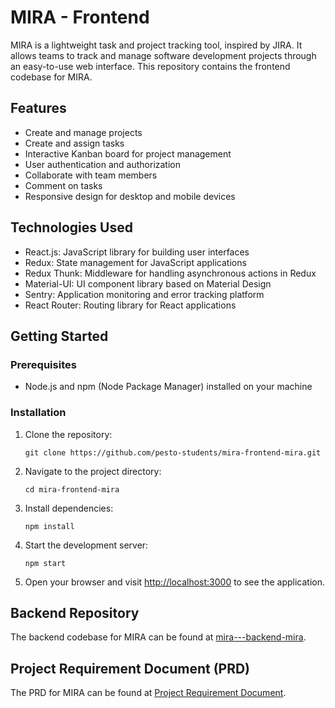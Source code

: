 <!DOCTYPE html>
<html>

<head>
  <meta charset="utf-8">
  <title>MIRA - Frontend</title>
</head>

<body>
  <h1>MIRA - Frontend</h1>
  <p>MIRA is a lightweight task and project tracking tool, inspired by JIRA. It allows teams to track and manage software
    development projects through an easy-to-use web interface. This repository contains the frontend codebase for MIRA.</p>

  <h2>Features</h2>
  <ul>
    <li>Create and manage projects</li>
    <li>Create and assign tasks</li>
    <li>Interactive Kanban board for project management</li>
    <li>User authentication and authorization</li>
    <li>Collaborate with team members</li>
    <li>Comment on tasks</li>
    <li>Responsive design for desktop and mobile devices</li>
  </ul>

  <h2>Technologies Used</h2>
  <ul>
    <li>React.js: JavaScript library for building user interfaces</li>
    <li>Redux: State management for JavaScript applications</li>
    <li>Redux Thunk: Middleware for handling asynchronous actions in Redux</li>
    <li>Material-UI: UI component library based on Material Design</li>
    <li>Sentry: Application monitoring and error tracking platform</li>
    <li>React Router: Routing library for React applications</li>
  </ul>

  <h2>Getting Started</h2>
  <h3>Prerequisites</h3>
  <ul>
    <li>Node.js and npm (Node Package Manager) installed on your machine</li>
  </ul>

  <h3>Installation</h3>
  <ol>
    <li>Clone the repository:
      <pre><code>git clone https://github.com/pesto-students/mira-frontend-mira.git</code></pre>
    </li>
    <li>Navigate to the project directory:
      <pre><code>cd mira-frontend-mira</code></pre>
    </li>
    <li>Install dependencies:
      <pre><code>npm install</code></pre>
    </li>
    <li>Start the development server:
      <pre><code>npm start</code></pre>
    </li>
    <li>Open your browser and visit <a href="http://localhost:3000">http://localhost:3000</a> to see the application.</li>
  </ol>

  <h2>Backend Repository</h2>
  <p>The backend codebase for MIRA can be found at <a href="https://github.com/pesto-students/mira---backend-mira">mira---backend-mira</a>.</p>

  <h2>Project Requirement Document (PRD)</h2>
  <p>The PRD for MIRA can be found at <a href="https://brawny-erigeron-46a.notion.site/Project-Requirement-Document-0c844afff1f0437d9e95441f1f967871">Project Requirement Document</a>.</p>
</body>

</html>
